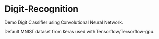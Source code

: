 # Digit-Recognition

Demo Digit Classifier using Convolutional Neural Network.

Default MNIST dataset from Keras used with Tensorflow/Tensorflow-gpu.

